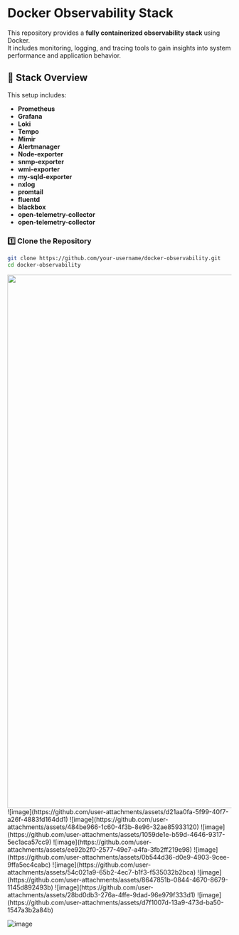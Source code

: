 # Docker Observability Stack

This repository provides a **fully containerized observability stack** using Docker.  
It includes monitoring, logging, and tracing tools to gain insights into system performance and application behavior.

## 🚀 Stack Overview

This setup includes:

- **Prometheus**
- **Grafana**
- **Loki**
- **Tempo**
- **Mimir**
- **Alertmanager**
- **Node-exporter**
- **snmp-exporter**
- **wmi-exporter**
- **my-sqld-exporter**
- **nxlog**
- **promtail**
- **fluentd**
- **blackbox**
- **open-telemetry-collector**
- **open-telemetry-collector**

### 1️⃣ Clone the Repository
```sh
git clone https://github.com/your-username/docker-observability.git
cd docker-observability
```
<img src="https://github.com/user-attachments/assets/269da62f-6efa-45c2-a6e4-b46c20b49225" width="1200">
![image](https://github.com/user-attachments/assets/d21aa0fa-5f99-40f7-a26f-4883fd164dd1)
![image](https://github.com/user-attachments/assets/484be966-1c60-4f3b-8e96-32ae85933120)
![image](https://github.com/user-attachments/assets/1059de1e-b59d-4646-9317-5ec1aca57cc9)
![image](https://github.com/user-attachments/assets/ee92b2f0-2577-49e7-a4fa-3fb2ff219e98)
![image](https://github.com/user-attachments/assets/0b544d36-d0e9-4903-9cee-9ffa5ec4cabc)
![image](https://github.com/user-attachments/assets/54c021a9-65b2-4ec7-b1f3-f535032b2bca)
![image](https://github.com/user-attachments/assets/8647851b-0844-4670-8679-1145d892493b)
![image](https://github.com/user-attachments/assets/28bd0db3-276a-4ffe-9dad-96e979f333d1)
![image](https://github.com/user-attachments/assets/d7f1007d-13a9-473d-ba50-1547a3b2a84b)


![image](https://github.com/user-attachments/assets/b09688d9-2d94-43c2-910e-c8502a527477)
